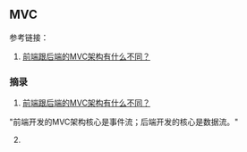 ## MVC

参考链接：
  1. [前端跟后端的MVC架构有什么不同？](http://www.zhihu.com/question/30773646)



### 摘录

1. [前端跟后端的MVC架构有什么不同？](http://www.zhihu.com/question/30773646)

"前端开发的MVC架构核心是事件流；后端开发的核心是数据流。"

2. 
